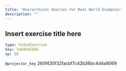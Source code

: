 ```yaml
---
title: 'Hierarchical Queries for Real World Examples'
description: ""
---
```


## Insert exercise title here

```yaml
type: VideoExercise
key: 7a6db152b6
xp: 50
```

`@projector_key`
260f430f32facbf7c42b36bc4d4a9069
